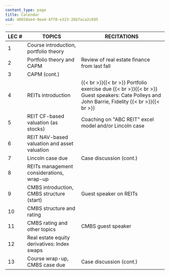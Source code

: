 ```yaml
---
content_type: page
title: Calendar
uid: 40658ae4-9ea4-4ff8-e323-26b7aca2c695
---
```


| LEC # | TOPICS | RECITATIONS |
| --- | --- | --- |
| 1 | Course introduction, portfolio theory | &nbsp; |
| 2 | Portfolio theory and CAPM | Review of real estate finance from last fall |
| 3 | CAPM (cont.) | &nbsp; |
| 4 | REITs introduction |  {{< br >}}{{< br >}} Portfolio exercise due {{< br >}}{{< br >}} Guest speakers: Cate Polleys and John Barrie, Fidelity {{< br >}}{{< br >}}  |
| 5 | REIT CF-based valuation (as stocks) | Coaching on "ABC REIT" excel model and/or Lincoln case |
| 6 | REIT NAV-based valuation and asset valuation | &nbsp; |
| 7 | Lincoln case due | Case discussion (cont.) |
| 8 | REITs management considerations, wrap-up | &nbsp; |
| 9 | CMBS introduction, CMBS structure (start) | Guest speaker on REITs |
| 10 | CMBS structure and rating | &nbsp; |
| 11 | CMBS rating and other topics | CMBS guest speaker |
| 12 | Real estate equity derivatives: Index swaps | &nbsp; |
| 13 | Course wrap-up, CMBS case due | Case discussion (cont.)